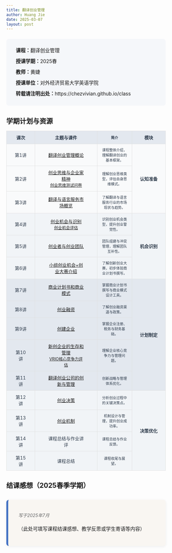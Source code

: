 ```yaml
---
title: 翻译创业管理
author: Huang Jie
date: 2025-03-07
layout: post
---
```


<!-- 课程简介区块 -->
<div style="background:#f5f7fa; border-radius:8px; padding:20px 30px; margin:24px 0 32px 0; font-size:1.1em; line-height:2.2;">
<strong>课程：</strong>翻译创业管理<br>
<strong>授课学期：</strong>2025春<br>
<strong>教师：</strong>黄婕<br>
<strong>授课单位：</strong>对外经济贸易大学英语学院<br>
<strong>转载请注明出处：</strong>https://chezvivian.github.io/class
</div>

<!-- 学期计划与资源表格 -->
## 学期计划与资源

<table class="cat-table" style="width:100%; border-collapse:collapse; text-align:center; font-size:1em; background:#fff;">
  <tr style="background:#e3e8ef; color:#2d3a4a;">
    <th style="border:1px solid #e0e0e0; padding:10px 24px; width:90px;">课次</th>
    <th style="border:1px solid #e0e0e0; padding:10px 40px; width:300px;">主题与课件</th>
    <th style="border:1px solid #e0e0e0; padding:10px 12px; font-size:0.8em; width:220px;">简介</th>
    <th style="border:1px solid #e0e0e0; padding:10px 24px; width:150px;">模块</th>
  </tr>
  <!-- 认知准备模块 -->
  <tr style="background:#f9fafb; color:#2d3a4a;">
    <td style="border:1px solid #e0e0e0; padding:10px 24px;">第1讲</td>
    <td style="border:1px solid #e0e0e0; padding:10px 40px;"><a href="https://chezvivian.github.io/class/entrepreneur_pdf/第1讲_翻译创业管理概论.pdf" target="_blank">翻译创业管理概论</a></td>
    <td style="border:1px solid #e0e0e0; padding:10px 12px; font-size:0.8em;">课程整体介绍，理解翻译创业的基本框架。</td>
    <td style="border:1px solid #e0e0e0; padding:10px 24px;" rowspan="3"><b>认知准备</b></td>
  </tr>
  <tr style="background:#f9fafb; color:#2d3a4a;">
    <td style="border:1px solid #e0e0e0; padding:10px 24px;">第2讲</td>
    <td style="border:1px solid #e0e0e0; padding:10px 40px;"><a href="https://chezvivian.github.io/class/entrepreneur_pdf/第2讲_创业思维与企业家精神.pdf" target="_blank">创业思维与企业家精神</a><br><a href="https://chezvivian.github.io/class/entrepreneur_pdf/第2讲_创业思维测试问卷_handout.pdf" target="_blank" style="font-size:0.9em;">创业思维测试问卷</a></td>
    <td style="border:1px solid #e0e0e0; padding:10px 12px; font-size:0.8em;">理解创业思维类型，评估自身思维模式。</td>
  </tr>
  <tr style="background:#f9fafb; color:#2d3a4a;">
    <td style="border:1px solid #e0e0e0; padding:10px 24px;">第3讲</td>
    <td style="border:1px solid #e0e0e0; padding:10px 40px;"><a href="https://chezvivian.github.io/class/entrepreneur_pdf/第3讲_翻译与语言服务市场概览.pdf" target="_blank">翻译与语言服务市场概览</a></td>
    <td style="border:1px solid #e0e0e0; padding:10px 12px; font-size:0.8em;">了解翻译与语言服务行业的市场现状与趋势。</td>
  </tr>
  <!-- 机会识别模块 -->
  <tr style="background:#f1f4f7; color:#2d3a4a;">
    <td style="border:1px solid #e0e0e0; padding:10px 24px;">第4讲</td>
    <td style="border:1px solid #e0e0e0; padding:10px 40px;"><a href="https://chezvivian.github.io/class/entrepreneur_pdf/第4讲_创业机会与识别.pdf" target="_blank">创业机会与识别</a><br><a href="https://chezvivian.github.io/class/entrepreneur_pdf/第4讲_创业机会评估_handout.pdf" target="_blank" style="font-size:0.9em;">创业机会评估</a></td>
    <td style="border:1px solid #e0e0e0; padding:10px 12px; font-size:0.8em;">识别创业机会类型，提升创业警觉性。</td>
    <td style="border:1px solid #e0e0e0; padding:10px 24px;" rowspan="3"><b>机会识别</b></td>
  </tr>
  <tr style="background:#f1f4f7; color:#2d3a4a;">
    <td style="border:1px solid #e0e0e0; padding:10px 24px;">第5讲</td>
    <td style="border:1px solid #e0e0e0; padding:10px 40px;"><a href="https://chezvivian.github.io/class/entrepreneur_pdf/第5讲_创业者与创业团队.pdf" target="_blank">创业者与创业团队</a></td>
    <td style="border:1px solid #e0e0e0; padding:10px 12px; font-size:0.8em;">团队组建与冲突管理，理解团队互补性。</td>
  </tr>
  <tr style="background:#f1f4f7; color:#2d3a4a;">
    <td style="border:1px solid #e0e0e0; padding:10px 24px;">第6讲</td>
    <td style="border:1px solid #e0e0e0; padding:10px 40px;"><a href="https://chezvivian.github.io/class/entrepreneur_pdf/第6讲_小组创业机会+创业大赛介绍.pdf" target="_blank">小组创业机会+创业大赛介绍</a></td>
    <td style="border:1px solid #e0e0e0; padding:10px 12px; font-size:0.8em;">了解创新创业大赛，初步体验商业计划书撰写。</td>
  </tr>
  <!-- 计划制定模块 -->
  <tr style="background:#e3e8ef; color:#2d3a4a;">
    <td style="border:1px solid #e0e0e0; padding:10px 24px;">第7讲</td>
    <td style="border:1px solid #e0e0e0; padding:10px 40px;"><a href="https://chezvivian.github.io/class/entrepreneur_pdf/第7讲_商业计划书和商业模式.pdf" target="_blank">商业计划书和商业模式</a></td>
    <td style="border:1px solid #e0e0e0; padding:10px 12px; font-size:0.8em;">掌握商业计划书撰写与商业模式设计工具。</td>
    <td style="border:1px solid #e0e0e0; padding:10px 24px;" rowspan="5"><b>计划制定</b></td>
  </tr>
  <tr style="background:#e3e8ef; color:#2d3a4a;">
    <td style="border:1px solid #e0e0e0; padding:10px 24px;">第8讲</td>
    <td style="border:1px solid #e0e0e0; padding:10px 40px;"><a href="https://chezvivian.github.io/class/entrepreneur_pdf/第8讲_创业融资.pdf" target="_blank">创业融资</a></td>
    <td style="border:1px solid #e0e0e0; padding:10px 12px; font-size:0.8em;">了解创业融资渠道与政策。</td>
  </tr>
  <tr style="background:#e3e8ef; color:#2d3a4a;">
    <td style="border:1px solid #e0e0e0; padding:10px 24px;">第9讲</td>
    <td style="border:1px solid #e0e0e0; padding:10px 40px;"><a href="https://chezvivian.github.io/class/entrepreneur_pdf/第9讲_创建企业.pdf" target="_blank">创建企业</a></td>
    <td style="border:1px solid #e0e0e0; padding:10px 12px; font-size:0.8em;">掌握企业注册、税务与财务基础。</td>
  </tr>
  <tr style="background:#e3e8ef; color:#2d3a4a;">
    <td style="border:1px solid #e0e0e0; padding:10px 24px;">第10讲</td>
    <td style="border:1px solid #e0e0e0; padding:10px 40px;"><a href="https://chezvivian.github.io/class/entrepreneur_pdf/第10讲_新创企业的生存与管理.pdf" target="_blank">新创企业的生存和管理</a><br><a href="https://chezvivian.github.io/class/entrepreneur_pdf/第10讲_VRIO核心竞争力评估_handout.pdf" target="_blank" style="font-size:0.9em;">VRIO核心竞争力评估</a></td>
    <td style="border:1px solid #e0e0e0; padding:10px 12px; font-size:0.8em;">理解企业核心竞争力与管理问题。</td>
  </tr>
  <tr style="background:#e3e8ef; color:#2d3a4a;">
    <td style="border:1px solid #e0e0e0; padding:10px 24px;">第11讲</td>
    <td style="border:1px solid #e0e0e0; padding:10px 40px;"><a href="https://chezvivian.github.io/class/entrepreneur_pdf/第11讲_翻译创业公司的创新与管理.pdf" target="_blank">翻译创业公司的创新与管理</a></td>
    <td style="border:1px solid #e0e0e0; padding:10px 12px; font-size:0.8em;">创新战略与管理体系优化。</td>
  </tr>
  <!-- 决策优化模块 -->
  <tr style="background:#f1f4f7; color:#2d3a4a;">
    <td style="border:1px solid #e0e0e0; padding:10px 24px;">第12讲</td>
    <td style="border:1px solid #e0e0e0; padding:10px 40px;"><a href="https://chezvivian.github.io/class/entrepreneur_pdf/第12讲_创业决策.pdf" target="_blank">创业决策</a></td>
    <td style="border:1px solid #e0e0e0; padding:10px 12px; font-size:0.8em;">分析创业过程中的关键决策点。</td>
    <td style="border:1px solid #e0e0e0; padding:10px 24px;" rowspan="4"><b>决策优化</b></td>
  </tr>
  <tr style="background:#f1f4f7; color:#2d3a4a;">
    <td style="border:1px solid #e0e0e0; padding:10px 24px;">第13讲</td>
    <td style="border:1px solid #e0e0e0; padding:10px 40px;"><a href="https://chezvivian.github.io/class/entrepreneur_pdf/第13讲_创业机制.pdf" target="_blank">创业机制</a></td>
    <td style="border:1px solid #e0e0e0; padding:10px 12px; font-size:0.8em;">机制设计与管理，提升创业成功率。</td>
  </tr>
  <tr style="background:#f1f4f7; color:#2d3a4a;">
    <td style="border:1px solid #e0e0e0; padding:10px 24px;">第14讲</td>
    <td style="border:1px solid #e0e0e0; padding:10px 40px;">课程总结与作业讲评</td>
    <td style="border:1px solid #e0e0e0; padding:10px 12px; font-size:0.8em;">课程总结与作业反馈。</td>
  </tr>
  <tr style="background:#f1f4f7; color:#2d3a4a;">
    <td style="border:1px solid #e0e0e0; padding:10px 24px;">第15讲</td>
    <td style="border:1px solid #e0e0e0; padding:10px 40px;">课程总结</td>
    <td style="border:1px solid #e0e0e0; padding:10px 12px; font-size:0.8em;">课程收尾与展望。</td>
  </tr>
</table>

<!-- 结课感想美化区块 -->
## 结课感想（2025春季学期）

<div style="background:#f9f6f2; border-left:6px solid #4472c4; border-radius:8px; box-shadow:0 2px 8px #eee; padding:24px 24px 24px 32px; margin:32px 0;">
  <p style="font-style:italic; color:#666; margin-bottom:20px;">写于2025年7月</p>
  <p style="font-size:1.1em; line-height:1.8;">
    （此处可填写课程结课感想、教学反思或学生寄语等内容）
  </p>
</div>